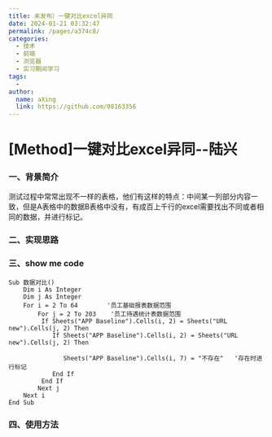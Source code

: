 ```yaml
---
title: 未发布）一键对比excel异同
date: 2024-01-21 03:32:47
permalink: /pages/a374c8/
categories:
  - 技术
  - 前端
  - 浏览器
  - 实习期间学习
tags:
  - 
author: 
  name: aXing
  link: https://github.com/08163356
---
```

# [Method\]一键对比excel异同--陆兴

### 一、背景简介

测试过程中常常出现不一样的表格，他们有这样的特点：中间某一列部分内容一致，但是A表格中的数据B表格中没有，有成百上千行的excel需要找出不同或者相同的数据，并进行标记。

### 二、实现思路



### 三、show me code

```vbscript
Sub 数据对比()
    Dim i As Integer
    Dim j As Integer
    For i = 2 To 64        '员工基础报表数据范围
        For j = 2 To 203    '员工待遇统计表数据范围
         If Sheets("APP Baseline").Cells(i, 2) = Sheets("URL new").Cells(j, 2) Then
            If Sheets("APP Baseline").Cells(i, 2) = Sheets("URL new").Cells(j, 2) Then

               Sheets("APP Baseline").Cells(i, 7) = "不存在"   '存在时进行标记
            End If
         End If
        Next j
    Next i
End Sub
```

### 四、使用方法

